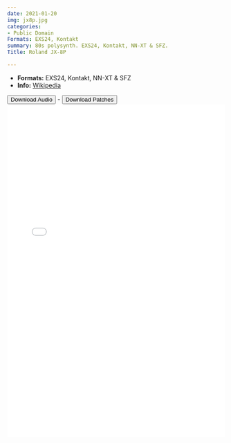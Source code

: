 ```yaml
---
date: 2021-01-20
img: jx8p.jpg
categories:
- Public Domain
Formats: EXS24, Kontakt
summary: 80s polysynth. EXS24, Kontakt, NN-XT & SFZ.
Title: Roland JX-8P

---
```


* **Formats:** EXS24, Kontakt, NN-XT & SFZ
* **Info:** [Wikipedia](https://en.wikipedia.org/wiki/Roland_JX-8P/)

<div class="buttons"> <a href="https://www.dropbox.com/sh/5vdujxckouq9sf1/AACPseyt3J5lUS7ddOY9C6Aza?dl=0"> <button>Download Audio</button></a> - <a href="https://github.com/publicsamples/Roland-JX-8p"> <button>Download Patches</button></a></div>



<iframe width="100%" height="770px" src="/Demos/demos/jx8.html" frameborder="0" allow="accelerometer; autoplay; clipboard-write; encrypted-media; gyroscope; picture-in-picture" allowfullscreen></iframe>